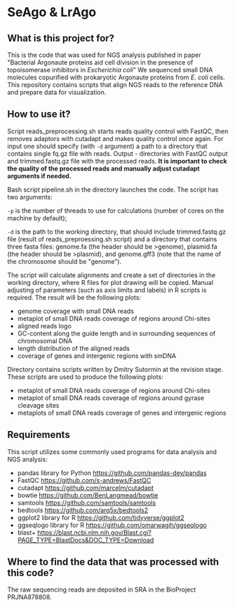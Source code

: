 # SeAgo & LrAgo

## What is this project for?
This is the code that was used for NGS analysis published in paper "Bacterial Argonaute proteins aid cell division in the presence of topoisomerase inhibitors in *Escherichia coli*" 
We sequenced small DNA molecules copurified with prokaryotic Argonaute proteins from *E. coli* cells.
This repository contains scripts that align NGS reads to the reference DNA and prepare data for visualization.

## How to use it?


Script reads_preprocessing.sh starts reads quality control with FastQC, then removes adaptors with cutadapt and makes quality control once again. For input one should specify (with `-d` argument) a path to a directory that contains single fq.gz file with reads. Output - directories with FastQC output and trimmed.fastq.gz file with the processed reads. **It is important to check the quality of the processed reads and manually adjust cutadapt arguments if needed.**

Bash script pipeline.sh in the <pipeline> directory launches the code. The script has two arguments:
 
  `-p` is the number of threads to use for calculations (number of cores on the machine by default);
 
  `-d` is the path to the working directory, that should include trimmed.fastq.gz file (result of reads_preproessing.sh script) and a directory that contains three fasta files: genome.fa (the header should be >genome), plasmid.fa (the header should be >plasmid), and genome.gff3 (note that the name of the chromosome should be "genome").
 
The script will calculate alignments and create a set of directories in the working directory, where R files for plot drawing will be copied. Manual adjusting of parameters (such as axis limits and labels) in R scripts is required.
The result will be the following plots:
- genome coverage with small DNA reads
- metaplot of small DNA reads coverage of regions around Chi-sites
- aligned reads logo
- GC-content along the guide length and in surrounding sequences of chromosomal DNA
- length distribution of the aligned reads
- coverage of genes and intergenic regions with smDNA


Directory <revision> contains scripts written by Dmitry Sutormin at the revision stage. These scripts are used to produce the following plots:
- metaplot of small DNA reads coverage of regions around Chi-sites
- metaplot of small DNA reads coverage of regions around gyrase cleavage sites
- metaplots of small DNA reads coverage of genes and intergenic regions


## Requirements
This script utilizes some commonly used programs for data analysis and NGS analysis:
- pandas library for Python https://github.com/pandas-dev/pandas
- FastQC https://github.com/s-andrews/FastQC
- cutadapt https://github.com/marcelm/cutadapt
- bowtie https://github.com/BenLangmead/bowtie
- samtools https://github.com/samtools/samtools
- bedtools https://github.com/arq5x/bedtools2
- ggplot2 library for R https://github.com/tidyverse/ggplot2
- ggseqlogo library for R https://github.com/omarwagih/ggseqlogo
- blast+ https://blast.ncbi.nlm.nih.gov/Blast.cgi?PAGE_TYPE=BlastDocs&DOC_TYPE=Download

 ## Where to find the data that was processed with this code?
 The raw sequencing reads are deposited in SRA in the BioProject PRJNA878808.
